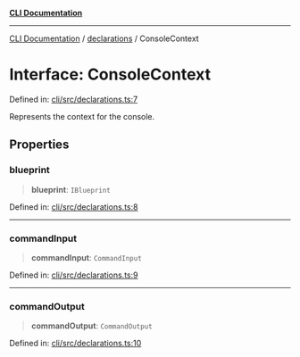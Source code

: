 [**CLI Documentation**](../../README.md)

***

[CLI Documentation](../../README.md) / [declarations](../README.md) / ConsoleContext

# Interface: ConsoleContext

Defined in: [cli/src/declarations.ts:7](https://github.com/stonemjs/cli/blob/c980e34c3e365606f5472998f0ccb119c79896c3/src/declarations.ts#L7)

Represents the context for the console.

## Properties

### blueprint

> **blueprint**: `IBlueprint`

Defined in: [cli/src/declarations.ts:8](https://github.com/stonemjs/cli/blob/c980e34c3e365606f5472998f0ccb119c79896c3/src/declarations.ts#L8)

***

### commandInput

> **commandInput**: `CommandInput`

Defined in: [cli/src/declarations.ts:9](https://github.com/stonemjs/cli/blob/c980e34c3e365606f5472998f0ccb119c79896c3/src/declarations.ts#L9)

***

### commandOutput

> **commandOutput**: `CommandOutput`

Defined in: [cli/src/declarations.ts:10](https://github.com/stonemjs/cli/blob/c980e34c3e365606f5472998f0ccb119c79896c3/src/declarations.ts#L10)
